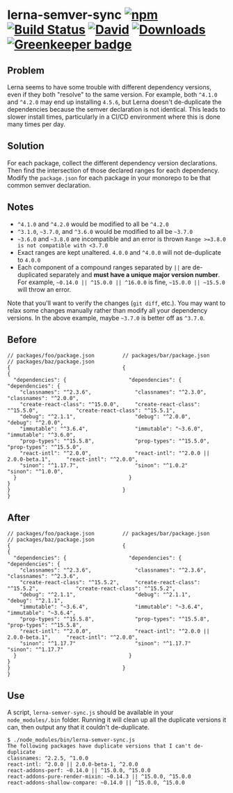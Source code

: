 # lerna-semver-sync [![npm](https://img.shields.io/npm/v/lerna-semver-sync.svg)](https://www.npmjs.com/package/lerna-semver-sync) [![Build Status](https://travis-ci.org/snyamathi/lerna-semver-sync.svg?branch=master)](https://travis-ci.org/snyamathi/lerna-semver-sync) [![David](https://david-dm.org/snyamathi/lerna-semver-sync.svg)](https://david-dm.org/snyamathi/lerna-semver-sync) [![Downloads](https://img.shields.io/npm/dm/lerna-semver-sync.svg)](https://npm-stat.com/charts.html?package=lerna-semver-sync) [![Greenkeeper badge](https://badges.greenkeeper.io/snyamathi/lerna-semver-sync.svg)](https://greenkeeper.io/)

## Problem
Lerna seems to have some trouble with different dependency versions, even if they both "resolve" to the same version.  For example, both `^4.1.0` and `^4.2.0` may end up installing `4.5.6`, but Lerna doesn't de-duplicate the dependencies because the semver declaration is not identical.  This leads to slower install times, particularly in a CI/CD environment where this is done many times per day.

## Solution
For each package, collect the different dependency version declarations.  Then find the intersection of those declared ranges for each dependency.  Modify the `package.json` for each package in your monorepo to be that common semver declaration.

## Notes
- `^4.1.0` and `^4.2.0` would be modified to all be `^4.2.0`
- `^3.1.0`, `~3.7.0`, and `^3.6.0` would be modified to all be `~3.7.0`
- `~3.6.0` and `~3.8.0` are incompatible and an error is thrown `Range >=3.8.0 is not compatible with <3.7.0`
- Exact ranges are kept unaltered.  `4.0.0` and `^4.0.0` will not de-duplicate to `4.0.0`
- Each component of a compound ranges separated by `||` are de-duplicated separately and **must have a unique major version number**.  For example, `~0.14.0 || ^15.0.0 || ^16.0.0` is fine, `~15.0.0 || ~15.5.0` will throw an error.

Note that you'll want to verify the changes (`git diff`, etc.).  You may want to relax some changes manually rather than modify all your dependency versions.  In the above example, maybe `~3.7.0` is better off as `^3.7.0`.

## Before
```
// packages/foo/package.json         // packages/bar/package.json                // packages/baz/package.json
{                                    {                                           {
  "dependencies": {                    "dependencies": {                           "dependencies": {
    "classnames": "^2.3.6",              "classnames": "^2.3.0",                     "classnames": "^2.0.0",
    "create-react-class": "^15.0.0",     "create-react-class": "^15.5.0",            "create-react-class": "^15.5.1",
    "debug": "^2.1.1",                   "debug": "^2.0.0",                          "debug": "^2.0.0",
    "immutable": "^3.6.4",               "immutable": "~3.6.0",                      "immutable": "^3.6.0",
    "prop-types": "^15.5.8",             "prop-types": "^15.5.0",                    "prop-types": "^15.5.0",
    "react-intl": "^2.0.0",              "react-intl": "^2.0.0 || 2.0.0-beta.1",     "react-intl": "^2.0.0",
    "sinon": "^1.17.7",                  "sinon": "^1.0.2"                           "sinon": "^1.0.0",
  }                                    }                                           }
}                                    }                                           }
```

## After
```
// packages/foo/package.json         // packages/bar/package.json                // packages/baz/package.json
{                                    {                                           {
  "dependencies": {                    "dependencies": {                           "dependencies": {
    "classnames": "^2.3.6",              "classnames": "^2.3.6",                     "classnames": "^2.3.6",
    "create-react-class": "^15.5.2",     "create-react-class": "^15.5.2",            "create-react-class": "^15.5.2",
    "debug": "^2.1.1",                   "debug": "^2.1.1",                          "debug": "^2.1.1",
    "immutable": "~3.6.4",               "immutable": "~3.6.4",                      "immutable": "~3.6.4",
    "prop-types": "^15.5.8",             "prop-types": "^15.5.8",                    "prop-types": "^15.5.8",
    "react-intl": "^2.0.0",              "react-intl": "^2.0.0 || 2.0.0-beta.1",     "react-intl": "^2.0.0",
    "sinon": "^1.17.7"                   "sinon": "^1.17.7"                          "sinon": "^1.17.7"
  }                                    }                                           }
}                                    }                                           }
```

## Use

A script, `lerna-semver-sync.js` should be available in your `node_modules/.bin` folder.  Running it will clean up all the duplicate versions it can, then output any that it couldn't de-duplicate.

```
$ ./node_modules/bin/lerna-semver-sync.js
The following packages have duplicate versions that I can't de-duplicate
classnames: ^2.2.5, ^1.0.0
react-intl: ^2.0.0 || 2.0.0-beta-1, ^2.0.0
react-addons-perf: ~0.14.0 || ^15.0.0, ^15.0.0
react-addons-pure-render-mixin: ~0.14.3 || ^15.0.0, ^15.0.0
react-addons-shallow-compare: ~0.14.0 || ^15.0.0, ^15.0.0
```



